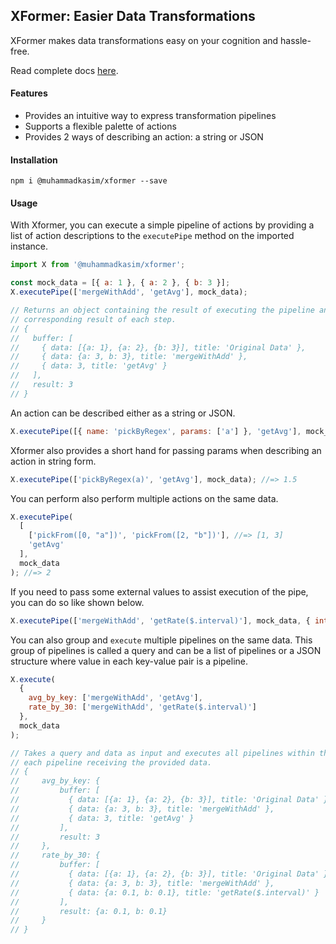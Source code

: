 ## XFormer: Easier Data Transformations

XFormer makes data transformations easy on your cognition and hassle-free.

Read complete docs [here](https://muhammadkasimm.github.io/xformer/).



#### Features

- Provides an intuitive way to express transformation pipelines
- Supports a flexible palette of actions
- Provides 2 ways of describing an action: a string or JSON

#### Installation

```
npm i @muhammadkasim/xformer --save
```

#### Usage

With Xformer, you can execute a simple pipeline of actions by providing a list of action descriptions to the `executePipe` method on the imported instance.

```javascript
import X from '@muhammadkasim/xformer';

const mock_data = [{ a: 1 }, { a: 2 }, { b: 3 }];
X.executePipe(['mergeWithAdd', 'getAvg'], mock_data);

// Returns an object containing the result of executing the pipeline and the
// corresponding result of each step.
// {
//   buffer: [
//     { data: [{a: 1}, {a: 2}, {b: 3}], title: 'Original Data' },
//     { data: {a: 3, b: 3}, title: 'mergeWithAdd' },
//     { data: 3, title: 'getAvg' }
//   ],
//   result: 3
// }
```

An action can be described either as a string or JSON.

```javascript
X.executePipe([{ name: 'pickByRegex', params: ['a'] }, 'getAvg'], mock_data); //=> 1.5
```

Xformer also provides a short hand for passing params when describing an action in string form.

```javascript
X.executePipe(['pickByRegex(a)', 'getAvg'], mock_data); //=> 1.5
```

You can perform also perform multiple actions on the same data.

```javascript
X.executePipe(
  [
    ['pickFrom([0, "a"])', 'pickFrom([2, "b"])'], //=> [1, 3]
    'getAvg'
  ],
  mock_data
); //=> 2
```

If you need to pass some external values to assist execution of the pipe, you can do so like shown below.

```javascript
X.executePipe(['mergeWithAdd', 'getRate($.interval)'], mock_data, { interval: 30 }); //=> {a: 0.1, b: 0.1}
```

You can also group and `execute` multiple pipelines on the same data. This group of pipelines is called a query and can be a list of pipelines or a JSON structure where value in each key-value pair is a pipeline.

```javascript
X.execute(
  {
    avg_by_key: ['mergeWithAdd', 'getAvg'],
    rate_by_30: ['mergeWithAdd', 'getRate($.interval)']
  },
  mock_data
);

// Takes a query and data as input and executes all pipelines within the query, with
// each pipeline receiving the provided data.
// {
//     avg_by_key: {
//         buffer: [
//           { data: [{a: 1}, {a: 2}, {b: 3}], title: 'Original Data' },
//           { data: {a: 3, b: 3}, title: 'mergeWithAdd' },
//           { data: 3, title: 'getAvg' }
//         ],
//         result: 3
//     },
//     rate_by_30: {
//         buffer: [
//           { data: [{a: 1}, {a: 2}, {b: 3}], title: 'Original Data' },
//           { data: {a: 3, b: 3}, title: 'mergeWithAdd' },
//           { data: {a: 0.1, b: 0.1}, title: 'getRate($.interval)' }
//         ],
//         result: {a: 0.1, b: 0.1}
//     }
// }
```
